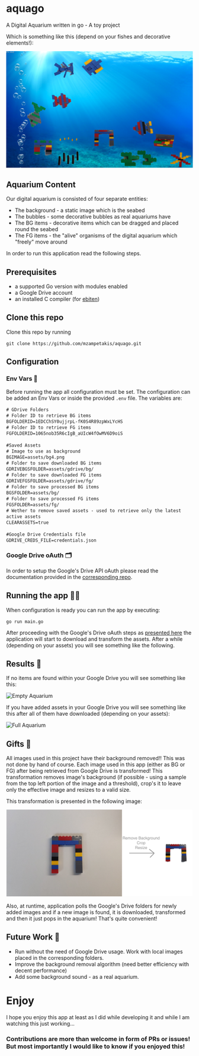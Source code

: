 # aquago
A Digital Aquarium written in go - A toy project

Which is something like this (depend on your fishes and decorative elements!):

![aquago](doc/aquago.png)

## Aquarium Content
Our digital aquarium is consisted of four separate entities:

* The background - a static image which is the seabed
* The bubbles - some decorative bubbles as real aquariums have
* The BG items - decorative items which can be dragged and placed round the seabed
* The FG items - the "alive" organisms of the digital aquarium which "freely" move around

In order to run this application read the following steps.

## Prerequisites
* a supported Go version with modules enabled
* a Google Drive account
* an installed C compiler (for [ebiten](https://ebiten.org/documents/install.html))

## Clone this repo
Clone this repo by running

```console
git clone https://github.com/mzampetakis/aquago.git
```

## Configuration

### Env Vars 📄
Before running the app all configuration must be set. The configuration can be added an Env Vars or inside the provided `.env` file. The variables are:

```
# GDrive Folders
# Folder ID to retrieve BG items
BGFOLDERID=1EDCChSY0ujjrpL-fK0S4R89zpWxLYcHS
# Folder ID to retrieve FG items
FGFOLDERID=1065nob35R6cIgB_aUIcW4fOwMV6D9oiS

#Saved Assets
# Image to use as background
BGIMAGE=assets/bg4.png
# Folder to save downloaded BG items
GDRIVEBGSFOLDER=assets/gdrive/bg/
# Folder to save downloaded FG items
GDRIVEFGSFOLDER=assets/gdrive/fg/
# Folder to save processed BG items
BGSFOLDER=assets/bg/
# Folder to save processed FG items
FGSFOLDER=assets/fg/
# Wether to remove saved assets - used to retrieve only the latest active assets
CLEARASSETS=true

#Google Drive Credentials file
GDRIVE_CREDS_FILE=credentials.json
```

### Google Drive oAuth 🗂
In order to setup the Google's Drive API oAuth please read the documentation provided in the [corresponding repo](https://github.com/mzampetakis/gogle-drive).

## Running the app 🏃‍♂️
When configuration is ready you can run the app by executing:

```console
go run main.go
```

After proceeding with the Google's Drive oAuth steps as [presented here](https://github.com/mzampetakis/gogle-drive) the application will start to download and transform the assets. After a while (depending on your assets) you will see something like the following.

## Results 🐠
If no items are found within your Google Drive you will see something like this:

![Empty Aquarium](doc/bubbles.gif)

If you have added assets in your Google Drive you will see something like this after all of them have downloaded (depending on your assets): 

![Full Aquarium](doc/aquago.gif)


## Gifts 🎁
All images used in this project have their background removed!!
This was not done by hand of course. Each image used in this app (either as BG or FG) after being retrieved from Google Drive is transformed! This transformation removes image's background (if possible - using a sample from the top left portion of the image and a threshold), crop's it to leave only the effective image and resizes to a valid size.

This transformation is presented in the following image:

![Image Transformation](doc/imgtransform.png)

Also, at runtime, application polls the Google's Drive folders for newly added images and if a new image is found, it is downloaded, transformed and then it just pops in the aquarium! That's quite convenient!

## Future Work 🐡
* Run without the need of Google Drive usage. Work with local images placed in the corresponding folders.
* Improve the background removal algorithm (need better efficiency with decent performance)
* Add some background sound - as a real aquarium.

# Enjoy
I hope you enjoy this app at least as I did while developing it and while I am watching this just working...

### Contributions are more than welcome in form of PRs or issues! But most importantly I would like to know if you enjoyed this!
